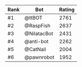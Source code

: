 Rank|Bot|Rating
---|---|---
#1|@ttBOT|2761
#2|@RaspFish|2637
#3|@NilatacBot|2431
#4|@anti-bot|2262
#5|@CatNail|2004
#6|@pawnrobot|1952
